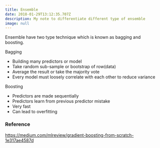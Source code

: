 ```yaml
---
title: Ensemble
date: 2018-01-29T13:12:35.707Z
description: My note to differentiate different type of ensemble
image: null
---
```

Ensemble have two type technique which is known as bagging and boosting.

Bagging

* Building many predictors or model
* Take random sub-sample or bootstrap of row(data)
* Average the result or take the majority vote
* Every model must loosely correlate with each other to reduce variance

Boosting

* Predictors are made sequentially
* Predictors learn from previous predictor mistake
* Very fast
* Can lead to overfitting

### Reference

https://medium.com/mlreview/gradient-boosting-from-scratch-1e317ae4587d

